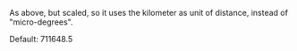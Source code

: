 As above, but scaled, so it uses the kilometer as unit of distance, instead of "micro-degrees".

Default: 711648.5